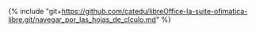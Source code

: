 {% include "git+https://github.com/catedu/libreOffice-la-suite-ofimatica-libre.git/navegar_por_las_hojas_de_clculo.md" %}
